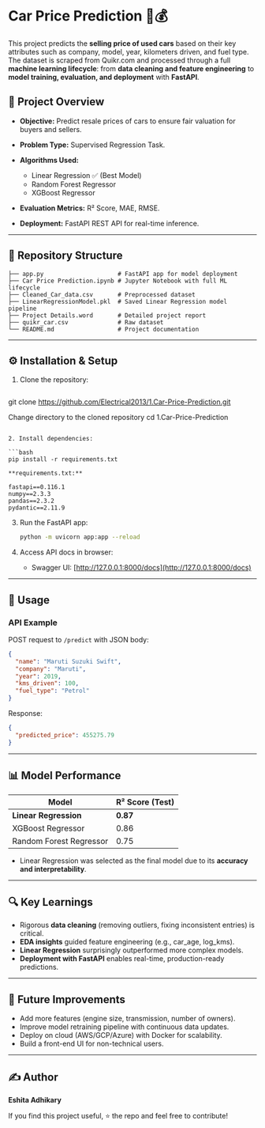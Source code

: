 # Car Price Prediction 🚗💰

This project predicts the **selling price of used cars** based on their key attributes such as company, model, year, kilometers driven, and fuel type. The dataset is scraped from Quikr.com and processed through a full **machine learning lifecycle**: from **data cleaning and feature engineering** to **model training, evaluation, and deployment** with **FastAPI**.

## 📌 Project Overview

* **Objective:** Predict resale prices of cars to ensure fair valuation for buyers and sellers.
* **Problem Type:** Supervised Regression Task.
* **Algorithms Used:**

  * Linear Regression ✅ (Best Model)
  * Random Forest Regressor
  * XGBoost Regressor
* **Evaluation Metrics:** R² Score, MAE, RMSE.
* **Deployment:** FastAPI REST API for real-time inference.

---

## 📂 Repository Structure

```
├── app.py                     # FastAPI app for model deployment
├── Car Price Prediction.ipynb # Jupyter Notebook with full ML lifecycle
├── Cleaned_Car_data.csv       # Preprocessed dataset
├── LinearRegressionModel.pkl  # Saved Linear Regression model pipeline
├── Project Details.word       # Detailed project report
├── quikr_car.csv              # Raw dataset
└── README.md                  # Project documentation
```

---

## ⚙️ Installation & Setup

1. Clone the repository:

   ```bash
git clone https://github.com/Electrical2013/1.Car-Price-Prediction.git

Change directory to the cloned repository
cd 1.Car-Price-Prediction
   ```

2. Install dependencies:

   ```bash
   pip install -r requirements.txt
   ```

    **requirements.txt:**

   ```
fastapi==0.116.1
numpy==2.3.3
pandas==2.3.2
pydantic==2.11.9
   ```

3. Run the FastAPI app:

   ```bash
   python -m uvicorn app:app --reload
   ```

4. Access API docs in browser:

   * Swagger UI: [http://127.0.0.1:8000/docs](http://127.0.0.1:8000/docs)

---

## 🚀 Usage

### API Example

POST request to `/predict` with JSON body:

```json
{
  "name": "Maruti Suzuki Swift",
  "company": "Maruti",
  "year": 2019,
  "kms_driven": 100,
  "fuel_type": "Petrol"
}
```

Response:

```json
{
  "predicted_price": 455275.79
}
```

---

## 📊 Model Performance

| Model                   | R² Score (Test) |
| ----------------------- | --------------- |
| **Linear Regression**   | **0.87**        |
| XGBoost Regressor       | 0.86            |
| Random Forest Regressor | 0.75            |

* Linear Regression was selected as the final model due to its **accuracy and interpretability**.

---

## 🔍 Key Learnings

* Rigorous **data cleaning** (removing outliers, fixing inconsistent entries) is critical.
* **EDA insights** guided feature engineering (e.g., car\_age, log\_kms).
* **Linear Regression** surprisingly outperformed more complex models.
* **Deployment with FastAPI** enables real-time, production-ready predictions.

---

## 📌 Future Improvements

* Add more features (engine size, transmission, number of owners).
* Improve model retraining pipeline with continuous data updates.
* Deploy on cloud (AWS/GCP/Azure) with Docker for scalability.
* Build a front-end UI for non-technical users.

---

## ✍️ Author

**Eshita Adhikary**

If you find this project useful, ⭐ the repo and feel free to contribute!
